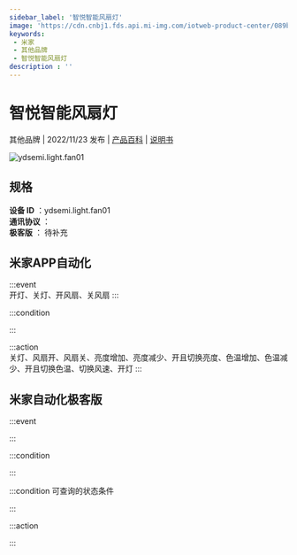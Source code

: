 ```yaml
---
sidebar_label: '智悦智能风扇灯'
image: 'https://cdn.cnbj1.fds.api.mi-img.com/iotweb-product-center/089b6c8c855b04f7453873f017943c21_1666948523661.png?GalaxyAccessKeyId=AKVGLQWBOVIRQ3XLEW&Expires=9223372036854775807&Signature=6zw9wOT9iriht7kCIx5QS7znHno='
keywords: 
 - 米家
 - 其他品牌
 - 智悦智能风扇灯
description : ''
---
```

# 智悦智能风扇灯

其他品牌 | 2022/11/23 发布 | [产品百科](https://home.mi.com/webapp/content/baike/product/index.html?model=ydsemi.light.fan01/) | [说明书](https://home.mi.com/views/introduction.html?model=ydsemi.light.fan01&region=cn)

![ydsemi.light.fan01](https://cdn.cnbj1.fds.api.mi-img.com/iotweb-product-center/089b6c8c855b04f7453873f017943c21_1666948523661.png?GalaxyAccessKeyId=AKVGLQWBOVIRQ3XLEW&Expires=9223372036854775807&Signature=6zw9wOT9iriht7kCIx5QS7znHno=)

## 规格  
> 
**设备 ID** ：ydsemi.light.fan01  
**通讯协议** ：  
**极客版**  ： 待补充 


## 米家APP自动化  

:::event  
开灯、关灯、开风扇、关风扇
:::

:::condition  

:::

:::action   
关灯、风扇开、风扇关、亮度增加、亮度减少、开且切换亮度、色温增加、色温减少、开且切换色温、切换风速、开灯
:::

## 米家自动化极客版  

:::event  

:::

:::condition  

:::

:::condition 可查询的状态条件  

:::

:::action  

:::

        

